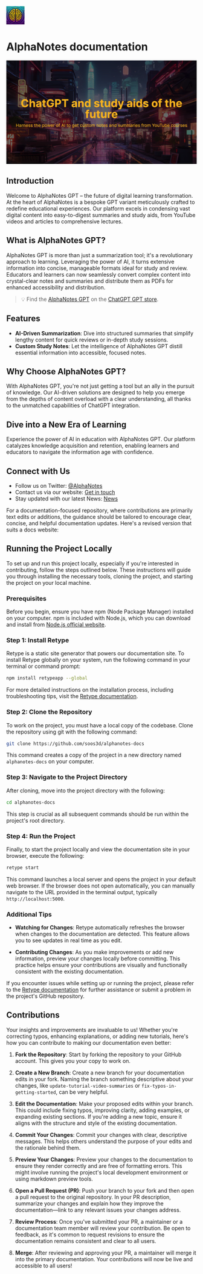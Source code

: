 <img src="./src/resources/alphanotes-logo.png" width="48" height="48" alt="AlphaNotes Logo">

# AlphaNotes documentation

![](./src/resources/alpha-hero.png)

## Introduction

Welcome to AlphaNotes GPT – the future of digital learning transformation. At the heart of AlphaNotes is a bespoke GPT variant meticulously crafted to redefine educational experiences. Our platform excels in condensing vast digital content into easy-to-digest summaries and study aids, from YouTube videos and articles to comprehensive lectures.

## What is AlphaNotes GPT?

AlphaNotes GPT is more than just a summarization tool; it's a revolutionary approach to learning. Leveraging the power of AI, it turns extensive information into concise, manageable formats ideal for study and review. Educators and learners can now seamlessly convert complex content into crystal-clear notes and summaries and distribute them as PDFs for enhanced accessibility and distribution.

> 💡 Find the [AlphaNotes GPT](https://chat.openai.com/g/g-ZdfrSRAyo-alphanotes-gpt/) on the [ChatGPT GPT store](https://chat.openai.com/gpts).

## Features

- **AI-Driven Summarization**: Dive into structured summaries that simplify lengthy content for quick reviews or in-depth study sessions.
- **Custom Study Notes**: Let the intelligence of AlphaNotes GPT distill essential information into accessible, focused notes.

## Why Choose AlphaNotes GPT?

With AlphaNotes GPT, you're not just getting a tool but an ally in the pursuit of knowledge. Our AI-driven solutions are designed to help you emerge from the depths of content overload with a clear understanding, all thanks to the unmatched capabilities of ChatGPT integration.

## Dive into a New Era of Learning

Experience the power of AI in education with AlphaNotes GPT. Our platform catalyzes knowledge acquisition and retention, enabling learners and educators to navigate the information age with confidence.

## Connect with Us

- Follow us on Twitter: [@AlphaNotes](https://twitter.com/AlphanotesAI)
- Contact us via our website: [Get in touch](https://www.alphanotes.one/contact)
- Stay updated with our latest News: [News](https://www.alphanotes.one/news)

For a documentation-focused repository, where contributions are primarily text edits or additions, the guidance should be tailored to encourage clear, concise, and helpful documentation updates. Here's a revised version that suits a docs website:

## Running the Project Locally

To set up and run this project locally, especially if you're interested in contributing, follow the steps outlined below. These instructions will guide you through installing the necessary tools, cloning the project, and starting the project on your local machine.

### Prerequisites

Before you begin, ensure you have npm (Node Package Manager) installed on your computer. npm is included with Node.js, which you can download and install from [Node.js official website](https://nodejs.org/).

### Step 1: Install Retype

Retype is a static site generator that powers our documentation site. To install Retype globally on your system, run the following command in your terminal or command prompt:

```sh
npm install retypeapp --global
```

For more detailed instructions on the installation process, including troubleshooting tips, visit the [Retype documentation](https://retype.com/guides/getting-started/#install).

### Step 2: Clone the Repository

To work on the project, you must have a local copy of the codebase. Clone the repository using git with the following command:

```sh
git clone https://github.com/soos3d/alphanotes-docs
```

This command creates a copy of the project in a new directory named `alphanotes-docs` on your computer.

### Step 3: Navigate to the Project Directory

After cloning, move into the project directory with the following:

```sh
cd alphanotes-docs
```

This step is crucial as all subsequent commands should be run within the project's root directory.

### Step 4: Run the Project

Finally, to start the project locally and view the documentation site in your browser, execute the following:

```sh
retype start
```

This command launches a local server and opens the project in your default web browser. If the browser does not open automatically, you can manually navigate to the URL provided in the terminal output, typically `http://localhost:5000`.

### Additional Tips

- **Watching for Changes**: Retype automatically refreshes the browser when changes to the documentation are detected. This feature allows you to see updates in real time as you edit.

- **Contributing Changes**: As you make improvements or add new information, preview your changes locally before committing. This practice helps ensure your contributions are visually and functionally consistent with the existing documentation.

If you encounter issues while setting up or running the project, please refer to the [Retype documentation](https://retype.com/documentation/) for further assistance or submit a problem in the project's GitHub repository.

## Contributions

Your insights and improvements are invaluable to us! Whether you're correcting typos, enhancing explanations, or adding new tutorials, here's how you can contribute to making our documentation even better:

1. **Fork the Repository**: Start by forking the repository to your GitHub account. This gives you your copy to work on.

2. **Create a New Branch**: Create a new branch for your documentation edits in your fork. Naming the branch something descriptive about your changes, like `update-tutorial-video-summaries` or `fix-typos-in-getting-started`, can be very helpful.

3. **Edit the Documentation**: Make your proposed edits within your branch. This could include fixing typos, improving clarity, adding examples, or expanding existing sections. If you're adding a new topic, ensure it aligns with the structure and style of the existing documentation.

4. **Commit Your Changes**: Commit your changes with clear, descriptive messages. This helps others understand the purpose of your edits and the rationale behind them.

5. **Preview Your Changes**: Preview your changes to the documentation to ensure they render correctly and are free of formatting errors. This might involve running the project's local development environment or using markdown preview tools.

6. **Open a Pull Request (PR)**: Push your branch to your fork and then open a pull request to the original repository. In your PR description, summarize your changes and explain how they improve the documentation—link to any relevant issues your changes address.

7. **Review Process**: Once you've submitted your PR, a maintainer or a documentation team member will review your contribution. Be open to feedback, as it's common to request revisions to ensure the documentation remains consistent and clear to all users.

8. **Merge**: After reviewing and approving your PR, a maintainer will merge it into the primary documentation. Your contributions will now be live and accessible to all users!
